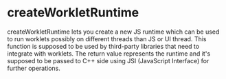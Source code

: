 # createWorkletRuntime

createWorkletRuntime lets you create a new JS runtime which can be used to run worklets possibly on different threads than JS or UI thread. This function is supposed to be used by third-party libraries that need to integrate with worklets. The return value represents the runtime and it's supposed to be passed to C++ side using JSI (JavaScript Interface) for further operations.
